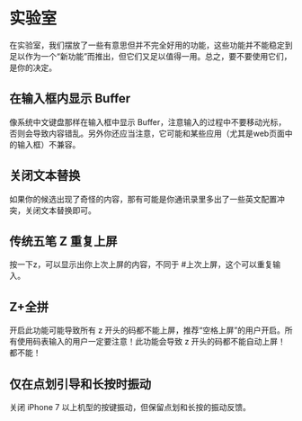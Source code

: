 # 实验室

在实验室，我们摆放了一些有意思但并不完全好用的功能，这些功能并不能稳定到足以作为一个“新功能”而推出，但它们又足以值得一用。总之，要不要使用它们，是你的决定。


## 在输入框内显示 Buffer

像系统中文键盘那样在输入框中显示 Buffer，注意输入的过程中不要移动光标，否则会导致内容错乱。另外你还应当注意，它可能和某些应用（尤其是web页面中的输入框）不兼容。
 
## 关闭文本替换

如果你的候选出现了奇怪的内容，那有可能是你通讯录里多出了一些英文配置冲突，关闭文本替换即可。

## 传统五笔 Z 重复上屏

按一下z，可以显示出你上次上屏的内容，不同于 #上次上屏，这个可以重复输入。

## Z+全拼

开启此功能可能导致所有 z 开头的码都不能上屏，推荐“空格上屏”的用户开启。所有使用码表输入的用户一定要注意！此功能会导致 z 开头的码都不能自动上屏！都不能！


 ## 仅在点划引导和长按时振动

关闭 iPhone 7 以上机型的按键振动，但保留点划和长按的振动反馈。

